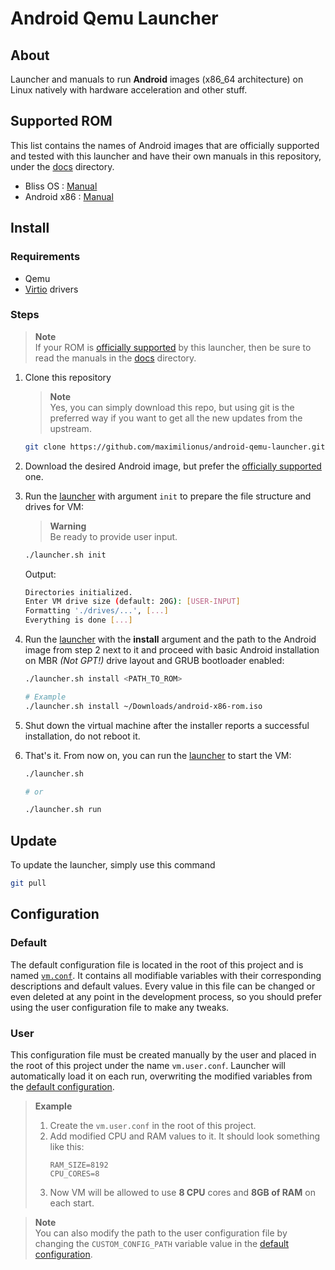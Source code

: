 # Android Qemu Launcher
## About
Launcher and manuals to run **Android** images (x86_64 architecture) on Linux natively with hardware acceleration and other stuff.

## Supported ROM
This list contains the names of Android images that are officially supported and tested with this launcher and have their own manuals in this repository, under the [docs](./docs/) directory.

- Bliss OS : [Manual](./docs/bliss-os-manual.md)
- Android x86 : [Manual](./docs/android-x86-manual.md)


## Install
### Requirements
- Qemu
- [Virtio](https://www.linux-kvm.org/page/Virtio) drivers


### Steps
> **Note**  
> If your ROM is [officially supported](#supported-rom) by this launcher, then be sure to read the manuals in the [docs](./docs/) directory.

1. Clone this repository
   > **Note**  
   > Yes, you can simply download this repo, but using git is the preferred way if you want to get all the new updates from the upstream.

   ```sh
   git clone https://github.com/maximilionus/android-qemu-launcher.git
   ```
2. Download the desired Android image, but prefer the [officially supported](#supported-rom) one.
3. Run the [launcher](./launcher.sh) with argument `init` to prepare the file structure and drives for VM:
   > **Warning**  
   > Be ready to provide user input.

   ```sh
   ./launcher.sh init
   ```

   Output:
   ```sh
   Directories initialized.
   Enter VM drive size (default: 20G): [USER-INPUT]
   Formatting './drives/...', [...]
   Everything is done [...]
   ```

4. Run the [launcher](./launcher.sh) with the **install** argument and the path to the Android image from step 2 next to it and proceed with basic Android installation on MBR *(Not GPT!)* drive layout and GRUB bootloader enabled:
   ```sh
   ./launcher.sh install <PATH_TO_ROM>

   # Example
   ./launcher.sh install ~/Downloads/android-x86-rom.iso
   ```

5. Shut down the virtual machine after the installer reports a successful installation, do not reboot it.

6. That's it. From now on, you can run the [launcher](./launcher.sh) to start the VM:
   ```sh
   ./launcher.sh

   # or

   ./launcher.sh run
   ```


## Update
To update the launcher, simply use this command
```sh
git pull
```


## Configuration
### Default
The default configuration file is located in the root of this project and is named [`vm.conf`](./vm.conf). It contains all modifiable variables with their corresponding descriptions and default values. Every value in this file can be changed or even deleted at any point in the development process, so you should prefer using the user configuration file to make any tweaks.

### User
This configuration file must be created manually by the user and placed in the root of this project under the name `vm.user.conf`. Launcher will automatically load it on each run, overwriting the modified variables from the [default configuration](#default).

> **Example**  
> 1. Create the `vm.user.conf` in the root of this project.
> 2. Add modified CPU and RAM values to it. It should look something like this:
>    ```
>    RAM_SIZE=8192
>    CPU_CORES=8
>    ```
> 3. Now VM will be allowed to use **8 CPU** cores and **8GB of RAM** on each start.

> **Note**  
> You can also modify the path to the user configuration file by changing the `CUSTOM_CONFIG_PATH` variable value in the [default configuration](#default).
